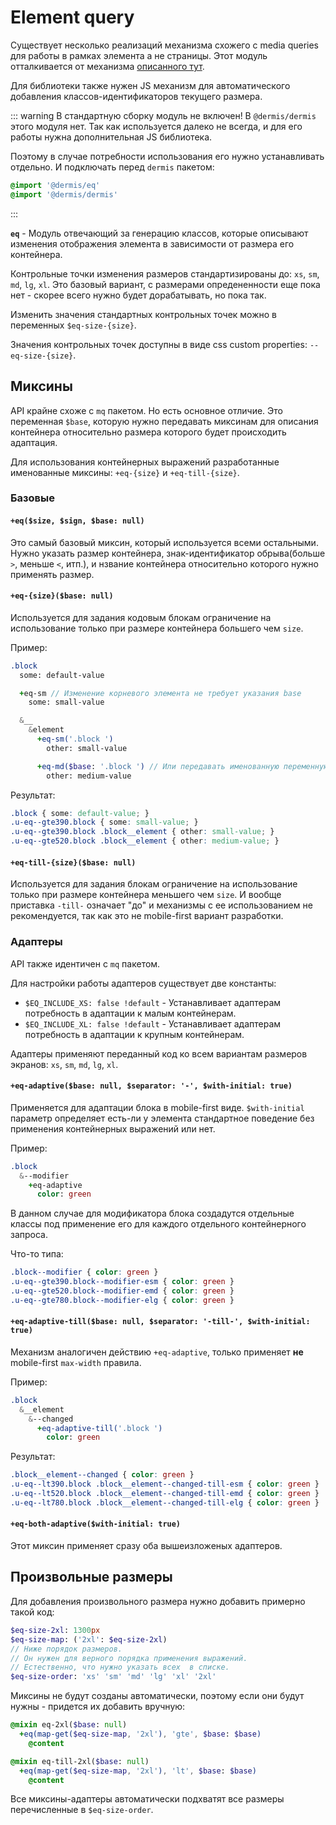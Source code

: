 # Element query

Существует несколько реализаций механизма схожего с media queries для работы в рамках элемента а не страницы. Этот модуль отталкивается от механизма [описанного тут](http://marcj.github.io/css-element-queries/).

Для библиотеки также нужен JS механизм для автоматического добавления классов-идентификаторов текущего размера.

::: warning В стандартную сборку модуль не включен!
В `@dermis/dermis` этого модуля нет. Так как используется далеко не всегда, и для его работы нужна дополнительная JS библиотека.

Поэтому в случае потребности использования его нужно устанавливать отдельно. И подключать перед `dermis` пакетом:

```sass
@import '@dermis/eq'
@import '@dermis/dermis'
```
:::

**`eq`** - Модуль отвечающий за генерацию классов, которые описывают изменения отображения элемента в зависимости от размера его контейнера.

Контрольные точки изменения размеров стандартизированы до: `xs`, `sm`, `md`, `lg`, `xl`. Это базовый вариант, с размерами опредененности еще пока нет - скорее всего нужно будет дорабатывать, но пока так.

Изменить значения стандартных контрольных точек можно в переменных `$eq-size-{size}`.

Значения контрольных точек доступны в виде css custom properties: `--eq-size-{size}`.

## Миксины

API крайне схоже с `mq` пакетом. Но есть основное отличие. Это переменная `$base`, которую нужно передавать миксинам для описания контейнера относительно размера которого будет происходить адаптация.

Для использования контейнерных выражений разработанные именованные миксины: `+eq-{size}` и `+eq-till-{size}`.

### Базовые

#### `+eq($size, $sign, $base: null)`

Это самый базовый миксин, который используется всеми остальными. Нужно указать размер контейнера, знак-идентификатор обрыва(больше `>`, меньше `<`, итп.), и нзвание контейнера относительно которого нужно применять размер.

#### `+eq-{size}($base: null)`

Используется для задания кодовым блокам ограничение на использование только при размере контейнера большего чем `size`.

Пример:
```sass
.block
  some: default-value

  +eq-sm // Изменение корневого элемента не требует указания base
    some: small-value

  &__
    &element
      +eq-sm('.block ')
        other: small-value

      +eq-md($base: '.block ') // Или передавать именованную переменную(безопаснее)
        other: medium-value
```

Результат:

```css
.block { some: default-value; }
.u-eq--gte390.block { some: small-value; }
.u-eq--gte390.block .block__element { other: small-value; }
.u-eq--gte520.block .block__element { other: medium-value; }
```

#### `+eq-till-{size}($base: null)`

Используется для задания блокам ограничение на использование только при размере контейнера меньшего чем `size`. И вообще приставка `-till-` означает "до" и механизмы с ее использованием не рекомендуется, так как это не mobile-first вариант разработки.

### Адаптеры

API также идентичен с `mq` пакетом.

Для настройки работы адаптеров существует две константы:

- `$EQ_INCLUDE_XS: false !default` - Устанавливает адаптерам потребность в адаптации к малым контейнерам.
- `$EQ_INCLUDE_XL: false !default` - Устанавливает адаптерам потребность в адаптации к крупным контейнерам.

Адаптеры применяют переданный код ко всем вариантам размеров экранов: `xs`, `sm`, `md`, `lg`, `xl`.

#### `+eq-adaptive($base: null, $separator: '-', $with-initial: true)`

Применяется для адаптации блока в mobile-first виде. `$with-initial` параметр определяет есть-ли у элемента стандартное поведение без применения контейнерных выражений или нет.

Пример:

```sass
.block
  &--modifier
    +eq-adaptive
      color: green
```

В данном случае для модификатора блока создадутся отдельные классы под применение его для каждого отдельного контейнерного запроса.

Что-то типа:

```css
.block--modifier { color: green }
.u-eq--gte390.block--modifier-esm { color: green }
.u-eq--gte520.block--modifier-emd { color: green }
.u-eq--gte780.block--modifier-elg { color: green }
```

#### `+eq-adaptive-till($base: null, $separator: '-till-', $with-initial: true)`

Механизм аналогичен действию `+eq-adaptive`, только применяет **не** mobile-first `max-width` правила.

Пример:

```sass
.block
  &__element
    &--changed
      +eq-adaptive-till('.block ')
        color: green
```

Результат:

```css
.block__element--changed { color: green }
.u-eq--lt390.block .block__element--changed-till-esm { color: green }
.u-eq--lt520.block .block__element--changed-till-emd { color: green }
.u-eq--lt780.block .block__element--changed-till-elg { color: green }
```

#### `+eq-both-adaptive($with-initial: true)`

Этот миксин применяет сразу оба вышеизложеных адаптеров.

## Произвольные размеры

Для добавления произвольного размера нужно добавить примерно такой код:

```sass
$eq-size-2xl: 1300px
$eq-size-map: ('2xl': $eq-size-2xl)
// Ниже порядок размеров.
// Он нужен для верного порядка применения выражений.
// Естественно, что нужно указать всех  в списке.
$eq-size-order: 'xs' 'sm' 'md' 'lg' 'xl' '2xl'
```

Миксины не будут созданы автоматически, поэтому если они будут нужны - придется их добавить вручную:

```sass
@mixin eq-2xl($base: null)
  +eq(map-get($eq-size-map, '2xl'), 'gte', $base: $base)
    @content

@mixin eq-till-2xl($base: null)
  +eq(map-get($eq-size-map, '2xl'), 'lt', $base: $base)
    @content
```

Все миксины-адаптеры автоматически подхватят все размеры перечисленные в `$eq-size-order`.
